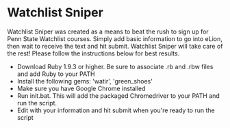 Watchlist Sniper
================

Watchlist Sniper was created as a means to beat the rush to sign up for Penn State Watchlist courses.  Simply add basic information to go into eLion, then wait to receive the text and hit submit.  Watchlist Sniper will take care of the rest!  Please follow the instructions below for best results.

<ul>
<li>Download Ruby 1.9.3 or higher. Be sure to associate .rb and .rbw files and add Ruby to your PATH</li>
<li>Install the following gems: 'watir', 'green_shoes'</li>
<li>Make sure you have Google Chrome installed</li>
<li>Run init.bat.  This will add the packaged Chromedriver to your PATH and run the script.</li>
<li>Edit with your information and hit submit when you're ready to run the script</li>
<ul>
